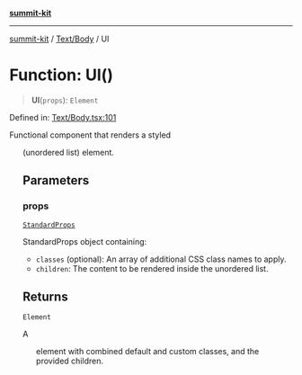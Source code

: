 [**summit-kit**](../../../README.md)

***

[summit-kit](../../../modules.md) / [Text/Body](../README.md) / Ul

# Function: Ul()

> **Ul**(`props`): `Element`

Defined in: [Text/Body.tsx:101](https://github.com/andrewgremlich/summit-kit/blob/ba5ddb1e413ce2b75bfd7d19b9d7c86d2f2969f9/src/react/Text/Body.tsx#L101)

Functional component that renders a styled <ul> (unordered list) element.

## Parameters

### props

[`StandardProps`](../../../Types/general/type-aliases/StandardProps.md)

StandardProps object containing:
  - `classes` (optional): An array of additional CSS class names to apply.
  - `children`: The content to be rendered inside the unordered list.

## Returns

`Element`

A <ul> element with combined default and custom classes, and the provided children.
